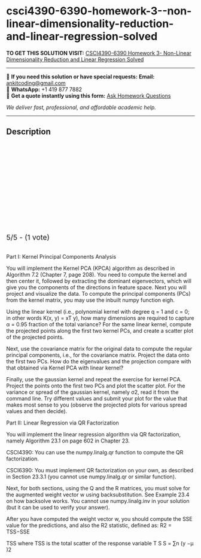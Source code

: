 # csci4390-6390-homework-3--non-linear-dimensionality-reduction-and-linear-regression-solved
**TO GET THIS SOLUTION VISIT:** [CSCI4390-6390 Homework 3- Non-Linear Dimensionality Reduction and Linear Regression Solved](https://www.ankitcodinghub.com/product/csci4390-6390-homework-3-non-linear-dimensionality-reduction-and-linear-regression-solved/)


---

📩 **If you need this solution or have special requests:** **Email:** ankitcoding@gmail.com  
📱 **WhatsApp:** +1 419 877 7882  
📄 **Get a quote instantly using this form:** [Ask Homework Questions](https://www.ankitcodinghub.com/services/ask-homework-questions/)

*We deliver fast, professional, and affordable academic help.*

---

<h2>Description</h2>



<div class="kk-star-ratings kksr-auto kksr-align-center kksr-valign-top" data-payload="{&quot;align&quot;:&quot;center&quot;,&quot;id&quot;:&quot;92561&quot;,&quot;slug&quot;:&quot;default&quot;,&quot;valign&quot;:&quot;top&quot;,&quot;ignore&quot;:&quot;&quot;,&quot;reference&quot;:&quot;auto&quot;,&quot;class&quot;:&quot;&quot;,&quot;count&quot;:&quot;1&quot;,&quot;legendonly&quot;:&quot;&quot;,&quot;readonly&quot;:&quot;&quot;,&quot;score&quot;:&quot;5&quot;,&quot;starsonly&quot;:&quot;&quot;,&quot;best&quot;:&quot;5&quot;,&quot;gap&quot;:&quot;4&quot;,&quot;greet&quot;:&quot;Rate this product&quot;,&quot;legend&quot;:&quot;5\/5 - (1 vote)&quot;,&quot;size&quot;:&quot;24&quot;,&quot;title&quot;:&quot;CSCI4390-6390 Homework 3- Non-Linear Dimensionality Reduction and Linear Regression Solved&quot;,&quot;width&quot;:&quot;138&quot;,&quot;_legend&quot;:&quot;{score}\/{best} - ({count} {votes})&quot;,&quot;font_factor&quot;:&quot;1.25&quot;}">

<div class="kksr-stars">

<div class="kksr-stars-inactive">
            <div class="kksr-star" data-star="1" style="padding-right: 4px">


<div class="kksr-icon" style="width: 24px; height: 24px;"></div>
        </div>
            <div class="kksr-star" data-star="2" style="padding-right: 4px">


<div class="kksr-icon" style="width: 24px; height: 24px;"></div>
        </div>
            <div class="kksr-star" data-star="3" style="padding-right: 4px">


<div class="kksr-icon" style="width: 24px; height: 24px;"></div>
        </div>
            <div class="kksr-star" data-star="4" style="padding-right: 4px">


<div class="kksr-icon" style="width: 24px; height: 24px;"></div>
        </div>
            <div class="kksr-star" data-star="5" style="padding-right: 4px">


<div class="kksr-icon" style="width: 24px; height: 24px;"></div>
        </div>
    </div>

<div class="kksr-stars-active" style="width: 138px;">
            <div class="kksr-star" style="padding-right: 4px">


<div class="kksr-icon" style="width: 24px; height: 24px;"></div>
        </div>
            <div class="kksr-star" style="padding-right: 4px">


<div class="kksr-icon" style="width: 24px; height: 24px;"></div>
        </div>
            <div class="kksr-star" style="padding-right: 4px">


<div class="kksr-icon" style="width: 24px; height: 24px;"></div>
        </div>
            <div class="kksr-star" style="padding-right: 4px">


<div class="kksr-icon" style="width: 24px; height: 24px;"></div>
        </div>
            <div class="kksr-star" style="padding-right: 4px">


<div class="kksr-icon" style="width: 24px; height: 24px;"></div>
        </div>
    </div>
</div>


<div class="kksr-legend" style="font-size: 19.2px;">
            5/5 - (1 vote)    </div>
    </div>
<div class="page" title="Page 1">
<div class="section">
<div class="layoutArea">
<div class="column">
&nbsp;

Part I: Kernel Principal Components Analysis

You will implement the Kernel PCA (KPCA) algorithm as described in Algorithm 7.2 (Chapter 7, page 208). You need to compute the kernel and then center it, followed by extracting the dominant eigenvectors, which will give you the components of the directions in feature space. Next you will project and visualize the data. To compute the principal components (PCs) from the kernel matrix, you may use the inbuilt numpy function eigh.

Using the linear kernel (i.e., polynomial kernel with degree q = 1 and c = 0; in other words K(x, y) = xT y), how many dimensions are required to capture α = 0.95 fraction of the total variance? For the same linear kernel, compute the projected points along the first two kernel PCs, and create a scatter plot of the projected points.

Next, use the covariance matrix for the original data to compute the regular principal components, i.e., for the covariance matrix. Project the data onto the first two PCs. How do the eigenvalues and the projection compare with that obtained via Kernel PCA with linear kernel?

Finally, use the gaussian kernel and repeat the exercise for kernel PCA. Project the points onto the first two PCs and plot the scatter plot. For the variance or spread of the gaussian kernel, namely σ2, read it from the command line. Try different values and submit your plot for the value that makes most sense to you (observe the projected plots for various spread values and then decide).

Part II: Linear Regression via QR Factorization

You will implement the linear regression algorithm via QR factorization, namely Algorithm 23.1 on page 602 in Chapter 23.

CSCI4390: You can use the numpy.linalg.qr function to compute the QR factorization.

CSCI6390: You must implement QR factorization on your own, as described in Section 23.3.1 (you cannot use numpy.linalg.qr or similar function).

Next, for both sections, using the Q and the R matrices, you must solve for the augmented weight vector w using backsubstitution. See Example 23.4 on how backsolve works. You cannot use numpy.linalg.inv in your solution (but it can be used to verify your answer).

After you have computed the weight vector w, you should compute the SSE value for the predictions, and also the R2 statistic, defined as: R2 = TSS−SSE

TSS where TSS is the total scatter of the response variable T S S = ∑n (y −μ )2

</div>
</div>
</div>
</div>
